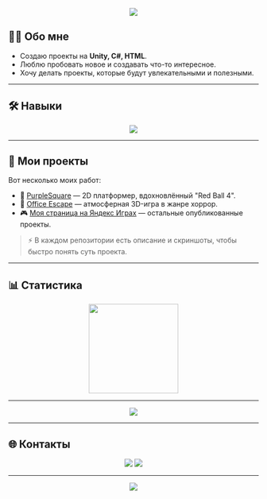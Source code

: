 
<p align="center">
  <img src="https://capsule-render.vercel.app/api?type=waving&height=250&color=gradient&text=%20Welcome%20to%20my%20GitHub👋%20&fontAlign=50&fontAlignY=35&fontColor=ffffff&fontSize=30&font=Orbitron&animation=fadeIn" />
</p>

## 👨‍💻 Обо мне
- Создаю проекты на **Unity, C#, HTML**.  
- Люблю пробовать новое и создавать что-то интересное.  
- Хочу делать проекты, которые будут увлекательными и полезными.

---

## 🛠️ Навыки
<p align="center">
  <img src="https://skillicons.dev/icons?i=unity,cs,cpp,python,github,html,css,figma,blender,ps" />
</p>

---

## 📂 Мои проекты
 Вот несколько моих работ:  

- 👾 [PurpleSquare](https://github.com/shener141/PurpleSquare_Game) — 2D платформер, вдохновлённый "Red Ball 4".  
- 👻 [Office Escape](https://github.com/shener141/Office_Escape_Game) — атмосферная 3D-игра в жанре хоррор. 
- 🎮 [Моя страница на Яндекс Играх](https://yandex.ru/games/developer/103930) — остальные опубликованные проекты.   

> ⚡ В каждом репозитории есть описание и скриншоты, чтобы быстро понять суть проекта.

---

## 📊 Статистика
<p align="center">
  <img src="https://github-readme-stats.vercel.app/api?username=shener141&show_icons=true&theme=tokyonight&count_private=true" height="180" />
</p>

---

<p align="center">
  <img src="https://github-profile-trophy.vercel.app/?username=shener141&theme=tokyonight&margin-w=15&margin-h=15&row=1&no-frame=true" />
</p>

---

## 🌐 Контакты
<p align="center">
  <a href="https://t.me/shenerplug"><img src="https://img.shields.io/badge/Telegram-00c6ff?style=for-the-badge&logo=telegram&logoColor=white" /></a>
  <a href="https://mail.google.com/mail/?view=cm&fs=1&to=vladzhidko06@gmail.com" target="_blank">
  <img src="https://img.shields.io/badge/Email-0072ff?style=for-the-badge&logo=gmail&logoColor=white" />
</a>
</p>

---

<p align="center">
  <img src="https://capsule-render.vercel.app/api?type=waving&color=gradient&height=120&section=footer"/>
</p>
